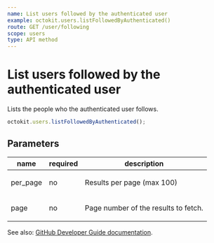 ```yaml
---
name: List users followed by the authenticated user
example: octokit.users.listFollowedByAuthenticated()
route: GET /user/following
scope: users
type: API method
---
```


# List users followed by the authenticated user

Lists the people who the authenticated user follows.

```js
octokit.users.listFollowedByAuthenticated();
```

## Parameters

<table>
  <thead>
    <tr>
      <th>name</th>
      <th>required</th>
      <th>description</th>
    </tr>
  </thead>
  <tbody>
    <tr><td>per_page</td><td>no</td><td>

Results per page (max 100)

</td></tr>
<tr><td>page</td><td>no</td><td>

Page number of the results to fetch.

</td></tr>
  </tbody>
</table>

See also: [GitHub Developer Guide documentation](https://developer.github.com/v3/users/followers/#list-users-followed-by-the-authenticated-user).
